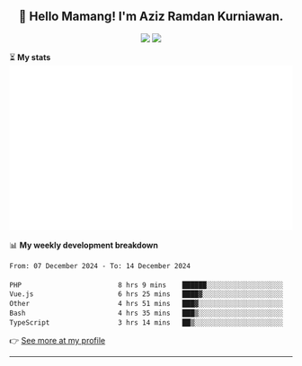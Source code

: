 <h2 align="center">👋 Hello Mamang! I'm Aziz Ramdan Kurniawan.</h2>  
<p align="center">
  <img src="https://komarev.com/ghpvc/?username=azizramdan">
  <img src="https://wakatime.com/badge/user/90056fa0-4c31-4eca-954e-2a3ac05896f9.svg">
</p>
    
⏳ **My stats**  
![](https://raw.githubusercontent.com/azizramdan/github-stats/master/generated/overview.svg#gh-dark-mode-only)

📊 **My weekly development breakdown**
<!--START_SECTION:waka-->

```txt
From: 07 December 2024 - To: 14 December 2024

PHP                        8 hrs 9 mins    ██████░░░░░░░░░░░░░░░░░░░   24.52 %
Vue.js                     6 hrs 25 mins   ████▓░░░░░░░░░░░░░░░░░░░░   19.33 %
Other                      4 hrs 51 mins   ███▓░░░░░░░░░░░░░░░░░░░░░   14.62 %
Bash                       4 hrs 35 mins   ███▒░░░░░░░░░░░░░░░░░░░░░   13.82 %
TypeScript                 3 hrs 14 mins   ██▒░░░░░░░░░░░░░░░░░░░░░░   09.75 %
```

<!--END_SECTION:waka-->
👉 [See more at my profile](https://wakatime.com/@azizramdan)
***
